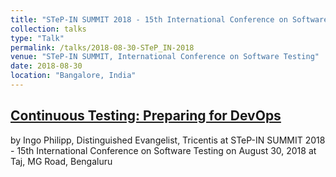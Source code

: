 ```yaml
---
title: "STeP-IN SUMMIT 2018 - 15th International Conference on Software Testing"
collection: talks
type: "Talk"
permalink: /talks/2018-08-30-STeP_IN-2018
venue: "STeP-IN SUMMIT, International Conference on Software Testing"
date: 2018-08-30
location: "Bangalore, India"
---
```


[Continuous Testing: Preparing for DevOps](http://bit.ly/2Etq9Cw)
------
 by Ingo Philipp, Distinguished Evangelist,
  Tricentis at STeP-IN SUMMIT 2018 - 15th International Conference on Software Testing on August 30, 2018 at Taj, MG Road, Bengaluru